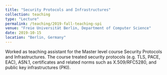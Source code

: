 ```yaml
---
title: "Security Protocols and Infrastructures"
collection: teaching
type: "Lecture"
permalink: /teaching/2019-fall-teaching-spi
venue: "Freie Universität Berlin, Department of Computer Science"
date: 2019-10-15
location: "Berlin, Germany"
---
```



Worked as teaching assistant for the Master level course Security Protocols and Infrastructures. The course treated security protocols (e.g. TLS, PACE, EAC), ASN.1, certificates and related norms such as X.509/RFC5280, and public key infrastructures (PKI).
